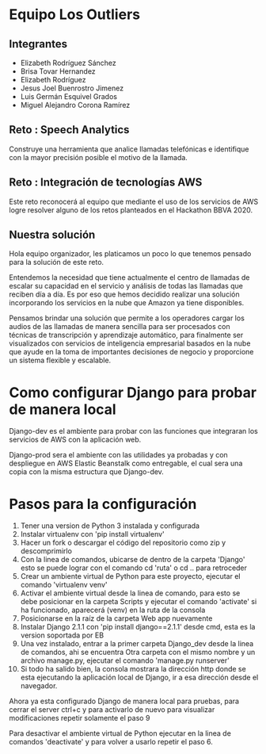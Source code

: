 # Equipo Los Outliers

## Integrantes

* Elizabeth Rodríguez Sánchez
* Brisa Tovar Hernandez
* Elizabeth Rodríguez
* Jesus Joel Buenrostro Jimenez
* Luis Germán Esquivel Grados
* Miguel Alejandro Corona Ramírez

## Reto : Speech Analytics

Construye una herramienta que analice llamadas telefónicas e identifique con la mayor precisión posible el motivo de la llamada.

## Reto : Integración de tecnologías AWS

Este reto reconocerá al equipo que mediante el uso de los servicios de AWS logre resolver alguno de los retos planteados en el Hackathon BBVA 2020.

## Nuestra solución

Hola equipo organizador, les platicamos un poco lo que tenemos pensado para la solución de este reto.

Entendemos la necesidad que tiene actualmente el centro de llamadas de escalar su capacidad en el servicio y análisis de todas las llamadas que reciben día a día. Es por eso que hemos decidido realizar una solución incorporando los servicios en la nube que Amazon ya tiene disponibles.

Pensamos brindar una solución que permite a los operadores cargar los audios de las llamadas de manera sencilla para ser procesados con técnicas de transcripción y aprendizaje automático, para finalmente ser visualizados con servicios de inteligencia empresarial basados en la nube que ayude en la toma de importantes decisiones de negocio y proporcione un sistema flexible y escalable.


# Como configurar Django para probar de manera local

Django-dev es el ambiente para probar con las funciones que integraran los servicios de AWS con la aplicación web.

Django-prod sera el ambiente con las utilidades ya probadas y con despliegue en AWS Elastic Beanstalk como entregable, el cual sera una copia con la misma estructura que Django-dev.

# Pasos para la configuración

1. Tener una version de Python 3 instalada y configurada
2. Instalar virtualenv con 'pip install virtualenv'
3. Hacer un fork o descargar el código del repositorio como zip y descomprimirlo
4. Con la linea de comandos, ubicarse de dentro de la carpeta 'Django' esto se puede lograr con el comando cd 'ruta' o cd .. para retroceder
5. Crear un ambiente virtual de Python para este proyecto, ejecutar el comando 'virtualenv venv'
6. Activar el ambiente virtual desde la linea de comando, para esto se debe posicionar en la carpeta Scripts y ejecutar el comando 'activate' si ha funcionado, aparecerá (venv) en la ruta de la consola
7. Posicionarse en la raíz de la carpeta Web app nuevamente
8. Instalar Django 2.1.1 con 'pip install django==2.1.1' desde cmd, esta es la version soportada por EB
9. Una vez instalado, entrar a la primer carpeta Django_dev desde la linea de comandos, ahi se encuentra Otra carpeta con el mismo nombre y un archivo manage.py, ejecutar el comando 'manage.py runserver'
10. Si todo ha salido bien, la consola mostrara la dirección http donde se esta ejecutando la aplicación local de Django, ir a esa dirección desde el navegador.

Ahora ya esta configurado Django de manera local para pruebas, para cerrar el server ctrl+c y para activarlo de nuevo para visualizar modificaciones repetir solamente el paso 9

Para desactivar el ambiente virtual de Python ejecutar en la linea de comandos 'deactivate' y para volver a usarlo repetir el paso 6.
